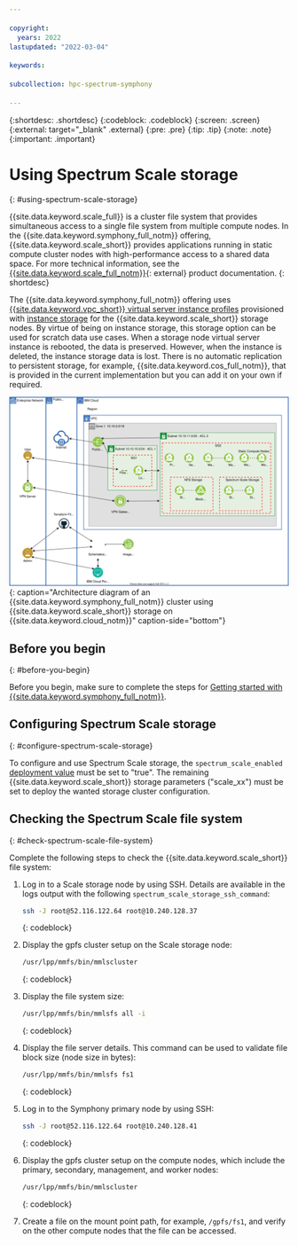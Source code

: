 ```yaml
---

copyright:
  years: 2022
lastupdated: "2022-03-04"

keywords: 

subcollection: hpc-spectrum-symphony

---
```


{:shortdesc: .shortdesc}
{:codeblock: .codeblock}
{:screen: .screen}
{:external: target="_blank" .external}
{:pre: .pre}
{:tip: .tip}
{:note: .note}
{:important: .important}

# Using Spectrum Scale storage
{: #using-spectrum-scale-storage}

{{site.data.keyword.scale_full}} is a cluster file system that provides simultaneous access to a single file system from multiple compute nodes. In the {{site.data.keyword.symphony_full_notm}} offering, {{site.data.keyword.scale_short}} provides applications running in static compute cluster nodes with high-performance access to a shared data space. For more technical information, see the [{{site.data.keyword.scale_full_notm}}](https://www.ibm.com/docs/en/storage-scale/5.2.1){: external} product documentation. 
{: shortdesc}

The {{site.data.keyword.symphony_full_notm}} offering uses [{{site.data.keyword.vpc_short}} virtual server instance profiles](/docs/vpc?topic=vpc-profiles&interface=ui) provisioned with [instance storage](/docs/vpc?topic=vpc-instance-storage) for the {{site.data.keyword.scale_short}} storage nodes. By virtue of being on instance storage, this storage option can be used for scratch data use cases. When a storage node virtual server instance is rebooted, the data is preserved. However, when the instance is deleted, the instance storage data is lost. There is no automatic replication to persistent storage, for example, {{site.data.keyword.cos_full_notm}}, that is provided in the current implementation but you can add it on your own if required.

![Architecture diagram](images/hpccluster_sym_scale_architecture.svg){: caption="Architecture diagram of an {{site.data.keyword.symphony_full_notm}} cluster using {{site.data.keyword.scale_short}} storage on {{site.data.keyword.cloud_notm}}" caption-side="bottom"}

## Before you begin
{: #before-you-begin}

Before you begin, make sure to complete the steps for [Getting started with {{site.data.keyword.symphony_full_notm}}](/docs/hpc-spectrum-symphony?topic=hpc-spectrum-symphony-getting-started-tutorial).

## Configuring Spectrum Scale storage
{: #configure-spectrum-scale-storage}

To configure and use Spectrum Scale storage, the `spectrum_scale_enabled` [deployment value](/docs/hpc-spectrum-symphony?topic=hpc-spectrum-symphony-deployment-values) must be set to "true". The remaining {{site.data.keyword.scale_short}} storage parameters ("scale_xx") must be set to deploy the wanted storage cluster configuration. 

## Checking the Spectrum Scale file system
{: #check-spectrum-scale-file-system}

Complete the following steps to check the {{site.data.keyword.scale_short}} file system:

1. Log in to a Scale storage node by using SSH. Details are available in the logs output with the following `spectrum_scale_storage_ssh_command`: 

    ```sh
    ssh -J root@52.116.122.64 root@10.240.128.37
    ```
    {: codeblock}

2. Display the gpfs cluster setup on the Scale storage node:

    ```sh
    /usr/lpp/mmfs/bin/mmlscluster
    ```
    {: codeblock}

3. Display the file system size:

    ```sh
    /usr/lpp/mmfs/bin/mmlsfs all -i
    ```
    {: codeblock}

4. Display the file server details. This command can be used to validate file block size (node size in bytes):

    ```sh
    /usr/lpp/mmfs/bin/mmlsfs fs1
    ```
    {: codeblock}

5. Log in to the Symphony primary node by using SSH:

    ```sh
    ssh -J root@52.116.122.64 root@10.240.128.41
    ```
    {: codeblock}

6. Display the gpfs cluster setup on the compute nodes, which include the primary, secondary, management, and worker nodes:

    ```sh
    /usr/lpp/mmfs/bin/mmlscluster
    ```
    {: codeblock}

7. Create a file on the mount point path, for example, `/gpfs/fs1`, and verify on the other compute nodes that the file can be accessed.
